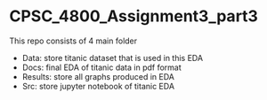 # CPSC_4800_Assignment3_part3
This repo consists of 4 main folder
- Data: store titanic dataset that is used in this EDA
- Docs: final EDA of titanic data in pdf format
- Results: store all graphs produced in EDA
- Src: store jupyter notebook of titanic EDA


